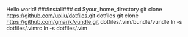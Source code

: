 Hello world!
###Install###
cd $your_home_directory
git clone https://github.com/upliu/dotfiles.git dotfiles
git clone https://github.com/gmarik/vundle.git dotfiles/.vim/bundle/vundle
ln -s dotfiles/.vimrc
ln -s dotfiles/.vim

